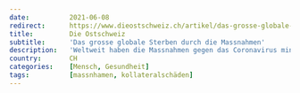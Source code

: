 ```yaml
---
date:          2021-06-08
redirect:      https://www.dieostschweiz.ch/artikel/das-grosse-globale-sterben-durch-die-massnahmen-4YznJ3J
title:         Die Ostschweiz
subtitle:      'Das grosse globale Sterben durch die Massnahmen'
description:   'Weltweit haben die Massnahmen gegen das Coronavirus mindestens 50 Mal mehr Lebensjahre gekostet, als wenn das Virus freien Lauf gehabt hätte. Das zeigt das einfache Zusammenführen von Statistiken. Dabei war das Verhindern von Todesfällen das Ziel.'
country:       CH
categories:    [Mensch, Gesundheit]
tags:          [massnhamen, kollateralschäden]
---
```

